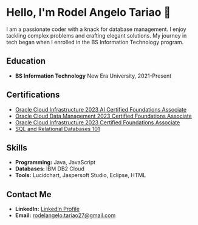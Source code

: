 # Hello, I'm Rodel Angelo Tariao 👋

I am a passionate coder with a knack for database management. I enjoy tackling complex problems and crafting elegant solutions. My journey in tech began when I enrolled in the BS Information Technology program.

## Education
- **BS Information Technology**
  New Era University, 2021-Present

## Certifications
- [Oracle Cloud Infrastructure 2023 AI Certified Foundations Associate](https://catalog-education.oracle.com/pls/certview/sharebadge?id=BAD501F7D41F277E40A199B18149FEA4A3D9E17F9B19003B8AAB9C4A5133B4DC&fbclid=IwAR2xBWvSP4zIOJxz9YfiSfbAKFKzc9XykIo5yPv-z-Fxr3JQNMSt2YPaLTY)
- [Oracle Cloud Data Management 2023 Certified Foundations Associate](https://catalog-education.oracle.com/pls/certview/sharebadge?id=69CB59FDF676BEDDC2B2F434E3BE25976554230C375F0345752F5710054B7091&fbclid=IwAR2pyQdjNQEDEuD6glgmNqWoW5hq86Ts2ZjousUmO3-TTUyMopHIpEbl0ac)
- [Oracle Cloud Infrastructure 2023 Certified Foundations Associate](https://catalog-education.oracle.com/pls/certview/sharebadge?id=B0E1730E1B2BE8586DB6B2CD0AB3C4866C9D12E651FD005A07E3F858EC02322C&fbclid=IwAR341Pzm-BE0rTrfO2VNvvv7mD_kjuGkapwYVn38lUQJEJwq1PVHfWdAz7g)
- [SQL and Relational Databases 101](https://courses.cognitiveclass.ai/certificates/4c7f91dba1114b52b501901718964a1d)

## Skills
- **Programming:** Java, JavaScript
- **Databases:** IBM DB2 Cloud
- **Tools:** Lucidchart, Jaspersoft Studio, Eclipse, HTML

## Contact Me
- **LinkedIn:** [LinkedIn Profile](https://www.linkedin.com/in/rodel-angelo-0022b32a3/)
- **Email:** rodelangelo.tariao27@gmail.com
